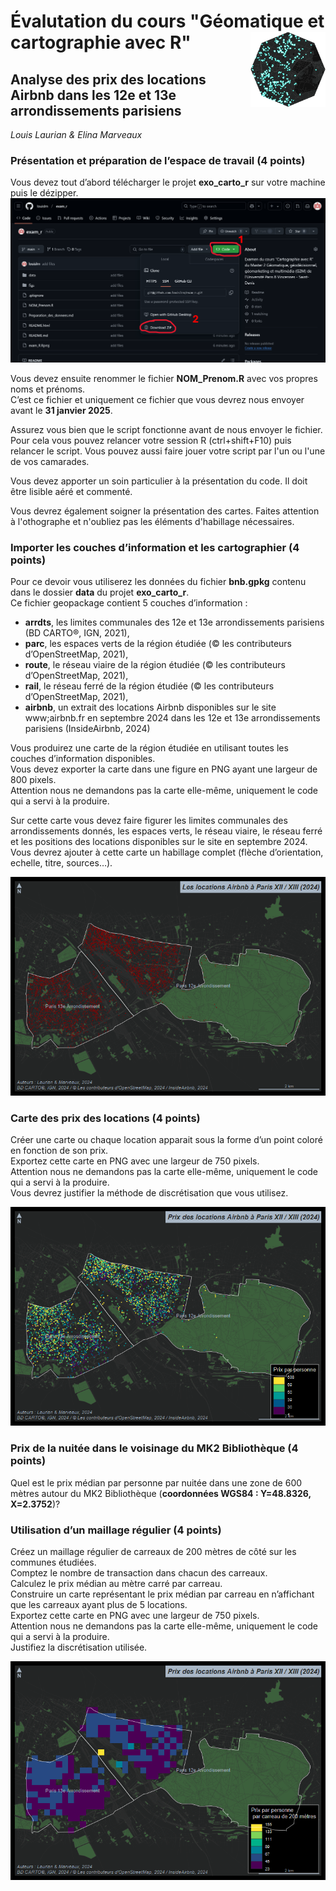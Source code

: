 # Évalutation du cours "Géomatique et cartographie avec R" <img src="figs/logo.png" align="right" width="120"/>

## Analyse des prix des locations Airbnb dans les 12e et 13e arrondissements parisiens 

*Louis Laurian & Elina Marveaux*


### Présentation et préparation de l’espace de travail (4 points)

Vous devez tout d’abord télécharger le projet **exo_carto_r** sur votre
machine puis le dézipper.  
![](figs/download.png)

Vous devez ensuite renommer le fichier **NOM_Prenom.R** avec vos propres
noms et prénoms.  
C’est ce fichier et uniquement ce fichier</u> que vous devrez nous envoyer
avant le **31 janvier 2025**.  

Assurez vous bien que le script fonctionne avant de nous envoyer le
fichier. Pour cela vous pouvez relancer votre session R (ctrl+shift+F10) puis
relancer le script. Vous pouvez aussi faire jouer votre script par l'un ou l'une de vos camarades.

Vous devez apporter un soin particulier à la présentation du code. Il
doit être lisible aéré et commenté.

Vous devrez également soigner la présentation des cartes. Faites attention à 
l'othographe et n'oubliez pas les éléments d'habillage nécessaires. 

### Importer les couches d’information et les cartographier (4 points)

Pour ce devoir vous utiliserez les données du fichier **bnb.gpkg**
contenu dans le dossier **data** du projet **exo_carto_r**.  
Ce fichier geopackage contient 5 couches d’information :

-   **arrdts**, les limites communales des 12e et 13e 
    arrondissements parisiens (BD CARTO®, IGN, 2021),
-   **parc**, les espaces verts de la région étudiée (© les
    contributeurs d’OpenStreetMap, 2021),
-   **route**, le réseau viaire de la région étudiée (© les
    contributeurs d’OpenStreetMap, 2021),
-   **rail**, le réseau ferré de la région étudiée (© les contributeurs
    d’OpenStreetMap, 2021),
-   **airbnb**, un extrait des locations Airbnb disponibles
    sur le site www;airbnb.fr en septembre 2024 dans les 12e et 13e
    arrondissements parisiens (InsideAirbnb, 2024)

Vous produirez une carte de la région étudiée en utilisant toutes les
couches d’information disponibles.  
Vous devez exporter la carte dans une figure en PNG ayant une largeur de 800
pixels.   
Attention nous ne demandons pas la carte elle-même, uniquement
le code qui a servi à la produire.</u>

Sur cette carte vous devez faire figurer les limites communales des
arrondissements donnés, les espaces verts, le réseau viaire, le
réseau ferré et les positions des locations disponibles sur le site en
septembre 2024. Vous devrez ajouter à cette carte un habillage complet (flèche
d’orientation, echelle, titre, sources…).

![Exemple de carte présentant l'ensemble des couches](figs/fig1.png)

### Carte des prix des locations (4 points)

Créer une carte ou chaque location apparait sous la forme d’un point
coloré en fonction de son prix.  
Exportez cette carte en PNG avec une largeur de 750 pixels.   
Attention nous ne demandons pas la carte elle-même, uniquement
le code qui a servi à la produire.</u>  
Vous devrez justifier la méthode de discrétisation que vous utilisez.

![Exemple de brouillon de carte des prix](figs/fig2.png)

### Prix de la nuitée dans le voisinage du MK2 Bibliothèque (4 points)

Quel est le prix médian par personne par nuitée dans une zone de 600 mètres 
autour du MK2 Bibliothèque (**coordonnées WGS84 : Y=48.8326, X=2.3752**)? 

### Utilisation d’un maillage régulier (4 points)

Créez un maillage régulier de carreaux de 200 mètres de côté sur les
communes étudiées.  
Comptez le nombre de transaction dans chacun des carreaux.  
Calculez le prix médian au mètre carré par carreau.  
Construire un carte représentant le prix médian par carreau en
n’affichant que les carreaux ayant plus de 5 locations.  
Exportez cette carte en PNG avec une largeur de 750 pixels.  
Attention nous ne demandons pas la carte elle-même, uniquement
le code qui a servi à la produire.</u>  
Justifiez la discrétisation utilisée.

![Exemple de brouillon de carte utilisant le maillage régulier](figs/fig3.png)
